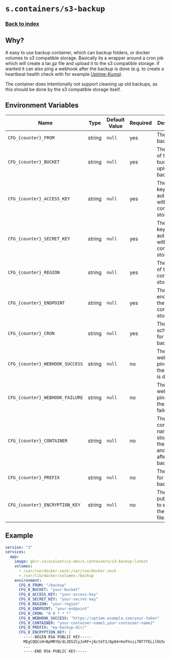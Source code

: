# `s.containers/s3-backup`

### [Back to index](../../README.md)

## Why?

A easy to use backup container, which can backup folders, or docker volumes to s3 compatible storage. Basically its a wrapper around a cron job which will create a tar.gz file and upload it to the s3 compatible storage. If wanted it can also ping a webhook after the backup is done (e.g. to create a heartbeat health check with for example [Uptime-Kuma](https://github.com/louislam/uptime-kuma)).

The container does intentionally not support cleaning up old backups, as this should be done by the s3 compatible storage itself.

## Environment Variables

| Name                            | Type   | Default Value | Required | Description                                                               |
|---------------------------------|--------|---------------|----------|---------------------------------------------------------------------------|
| `CFG_{counter}_FROM`            | string | `null`        | yes      | The path to backup.                                                       |
| `CFG_{counter}_BUCKET`          | string | `null`        | yes      | The name of the bucket to upload the backup to.                           |
| `CFG_{counter}_ACCESS_KEY`      | string | `null`        | yes      | The access key to authenticate with the s3 compatible storage.            |
| `CFG_{counter}_SECRET_KEY`      | string | `null`        | yes      | The secret key to authenticate with the s3 compatible storage.            |
| `CFG_{counter}_REGION`          | string | `null`        | yes      | The region of the s3 compatible storage.                                  |
| `CFG_{counter}_ENDPOINT`        | string | `null`        | yes      | The endpoint of the s3 compatible storage.                                |
| `CFG_{counter}_CRON`            | string | `null`        | yes      | The cron schedule for the backup.                                         |
| `CFG_{counter}_WEBHOOK_SUCCESS` | string | `null`        | no       | The webhook to ping after the backup is done.                             |
| `CFG_{counter}_WEBHOOK_FAILURE` | string | `null`        | no       | The webhook to ping after the backup failed.                              |
| `CFG_{counter}_CONTAINER`       | string | `null`        | no       | The container names to stop before the backup and start after the backup. |
| `CFG_{counter}_PREFIX`          | string | `null`        | no       | The prefix for the backup file.                                           |
| `CFG_{counter}_ENCRYPTION_KEY`  | string | `null`        | no       | The RSA public key to encrypt the backup file.                            |

## Example

```yaml
version: "3"
services:
  app:
    image: ghcr.io/scolastico-dev/s.containers/s3-backup:latest
    volumes:
      - /var/run/docker.sock:/var/run/docker.sock
      - /var/lib/docker/volumes:/backup
    environment:
      CFG_0_FROM: "/backup"
      CFG_0_BUCKET: "your-bucket"
      CFG_0_ACCESS_KEY: "your-access-key"
      CFG_0_SECRET_KEY: "your-secret-key"
      CFG_0_REGION: "your-region"
      CFG_0_ENDPOINT: "your-endpoint"
      CFG_0_CRON: "0 0 * * *"
      CFG_0_WEBHOOK_SUCCESS: "https://uptime.example.com/your-token"
      CFG_0_CONTAINER: "your-container-name1,your-container-name2"
      CFG_0_PREFIX: "my-backup-dir/"
      CFG_0_ENCRYPTION_KEY: |
        -----BEGIN RSA PUBLIC KEY-----
        MEgCQQCo9+BpMRYQ/dL3DS2CyJxRF+j6ctbT3/Qp84+KeFhnii7NT7fELilKUSnx
        ...
        -----END RSA PUBLIC KEY-----
```
